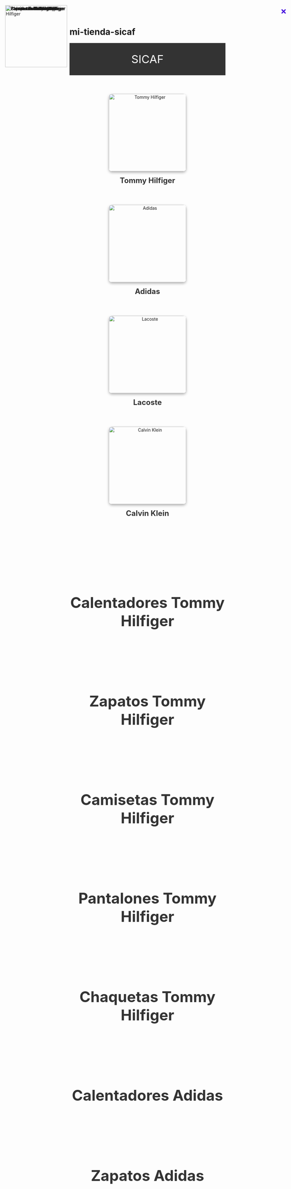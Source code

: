 # mi-tienda-sicaf
<!DOCTYPE html>
<html lang="en">
<head>
  <meta charset="UTF-8">
  <meta name="viewport" content="width=device-width, initial-scale=1.0">
  <title>Menú Hamburguesa - Estilo Epic Games</title>
  <style>
  

    body {
    
      margin: 0;
      padding: 0;
      font-family: Arial, sans-serif;
      background-color: #f5f5f5;
    }

    .header {
      text-align: center;
      background-color: #333;
      color: white;
      padding: 30px 0;
      font-size: 36px;
      position: sticky;
      top: 0;
      z-index: 1000;
    }

    .menu-container {
      margin: 40px;
      text-align: center;
    }

    .menu-item {
      display: inline-block;
      margin: 20px;
      cursor: pointer;
      text-align: center;
    }

    .menu-item img {
      width: 250px;
      height: auto;
      border-radius: 10px;
      box-shadow: 0 4px 8px rgba(0, 0, 0, 0.3);
    }

    .menu-item p {
      margin-top: 15px;
      font-size: 24px;
      font-weight: bold;
      color: #333;
    }

    /* Pantalla completa */
    .fullscreen {
    display: none;
    position: fixed;
    top: 0;
    left: 0;
    width: 100%;
    height: 100%;
    background-color: rgba(0, 0, 0, 0.9);
    z-index: 1001; /* Asegura que la pantalla completa esté por encima del contenido normal */
    color: white;
    text-align: center;
    font-size: 24px;
  }


    .fullscreen.active {
      display: flex;
      flex-direction: column;
      justify-content: center;
    }

    .fullscreen .title {
      font-size: 48px;
      margin-bottom: 20px;
    }

    .fullscreen a {
      color: white;
      text-decoration: none;
      font-size: 20px;
      margin: 10px;
      display: inline-block;
      background: rgba(255, 255, 255, 0.2);
      padding: 10px 20px;
      border-radius: 10px;
      transition: background 0.3s;
    }

    .fullscreen a:hover {
      background: rgba(255, 255, 255, 0.5);
    }

    .close-btn {
    position: absolute;
    top: 20px;
    right: 30px;
   cursor: pointer;
    font-size: 30px;
    color: rgb(69, 8, 221);
    z-index: 2000; /* Asegura que la 'X' esté por encima de otros elementos */
  }
    

    /* Pantallas individuales */
    .screen {
      display: none;
      position: fixed;
      top: 0;
      left: 0;
      width: 100%;
      height: 100%;
      background-color: white;
      z-index: 1002;
    }

    .screen img {
      position: absolute;
      top: 20px;
      left: 20px;
      width: 200px;
      height: auto;
    }

    .screen h1 {
      margin-top: 200px;
      text-align: center;
      font-size: 48px;
      color: #333;
    }
  </style>
</head>
<body>
  <!-- Encabezado -->
  <div class="header">SICAF</div>

  <!-- Menú principal -->
  <div class="menu-container">
    <div class="menu-item" onclick="openFullscreen('tommy')">
      <img src="tommy.png" alt="Tommy Hilfiger">
      <p>Tommy Hilfiger</p>
    </div>
    <div class="menu-item" onclick="openFullscreen('adidas')">
      <img src="adidas.png" alt="Adidas">
      <p>Adidas</p>
    </div>
    <div class="menu-item" onclick="openFullscreen('lacoste')">
      <img src="lacost.png" alt="Lacoste">
      <p>Lacoste</p>
    </div>
    <div class="menu-item" onclick="openFullscreen('calvin')">
      <img src="calvin.png" alt="Calvin Klein">
      <p>Calvin Klein</p>
    </div>
  </div>

  <!-- Pantallas completas -->
  <div class="fullscreen" id="fullscreen-tommy">
    <div class="close-btn" onclick="closeFullscreen()">×</div>
    <div class="title">Tommy Hilfiger</div>
    <a onclick="openScreen('tommy', 'calentadores')">Calentadores</a>
    <a onclick="openScreen('tommy', 'zapatos')">Zapatos</a>
    <a onclick="openScreen('tommy', 'camisetas')">Camisetas</a>
    <a onclick="openScreen('tommy', 'pantalones')">Pantalones</a>
    <a onclick="openScreen('tommy', 'chaquetas')">Chaquetas</a>
  </div>

  <div class="fullscreen" id="fullscreen-adidas">
    <div class="close-btn" onclick="closeFullscreen()">×</div>
    <div class="title">Adidas</div>
    <a onclick="openScreen('adidas', 'calentadores')">Calentadores</a>
    <a onclick="openScreen('adidas', 'zapatos')">Zapatos</a>
    <a onclick="openScreen('adidas', 'camisetas')">Camisetas</a>
    <a onclick="openScreen('adidas', 'pantalones')">Pantalones</a>
    <a onclick="openScreen('adidas', 'chaquetas')">Chaquetas</a>
  </div>

  <div class="fullscreen" id="fullscreen-lacoste">
    <div class="close-btn" onclick="closeFullscreen()">×</div>
    <div class="title">Lacoste</div>
    <a onclick="openScreen('lacoste', 'calentadores')">Calentadores</a>
    <a onclick="openScreen('lacoste', 'zapatos')">Zapatos</a>
    <a onclick="openScreen('lacoste', 'camisetas')">Camisetas</a>
    <a onclick="openScreen('lacoste', 'pantalones')">Pantalones</a>
    <a onclick="openScreen('lacoste', 'chaquetas')">Chaquetas</a>
  </div>

  <div class="fullscreen" id="fullscreen-calvin">
    <div class="close-btn" onclick="closeFullscreen()">×</div>
    <div class="title">Calvin Klein</div>
    <a onclick="openScreen('calvin', 'calentadores')">Calentadores</a>
    <a onclick="openScreen('calvin', 'zapatos')">Zapatos</a>
    <a onclick="openScreen('calvin', 'camisetas')">Camisetas</a>
    <a onclick="openScreen('calvin', 'pantalones')">Pantalones</a>
    <a onclick="openScreen('calvin', 'chaquetas')">Chaquetas</a>
  </div>

  <!-- Pantallas individuales -->
  <!-- Tommy -->
  <div class="screen" id="screen-tommy-calentadores">
    <div class="close-btn" onclick="closeScreen()">×</div>
    <img src="tommy-calentadores.png" alt="Calentadores Tommy Hilfiger">
    <h1>Calentadores Tommy Hilfiger</h1>
  </div>

  <div class="screen" id="screen-tommy-zapatos">
    <div class="close-btn" onclick="closeScreen()">×</div>
    <img src="tommy-zapatos.png" alt="Zapatos Tommy Hilfiger">
    <h1>Zapatos Tommy Hilfiger</h1>
  </div>

  <div class="screen" id="screen-tommy-camisetas">
    <div class="close-btn" onclick="closeScreen()">×</div>
    <img src="tommy-camisetas.png" alt="Camisetas Tommy Hilfiger">
    <h1>Camisetas Tommy Hilfiger</h1>
  </div>

  <div class="screen" id="screen-tommy-pantalones">
    <div class="close-btn" onclick="closeScreen()">×</div>
    <img src="tommy-pantalones.png" alt="Pantalones Tommy Hilfiger">
    <h1>Pantalones Tommy Hilfiger</h1>
  </div>

  <div class="screen" id="screen-tommy-chaquetas">
    <div class="close-btn" onclick="closeScreen()">×</div>
    <img src="tommy-chaquetas.png" alt="Chaquetas Tommy Hilfiger">
    <h1>Chaquetas Tommy Hilfiger</h1>
  </div>

  <!-- Adidas -->
  <div class="screen" id="screen-adidas-calentadores">
    <div class="close-btn" onclick="closeScreen()">×</div>
    <img src="adidas-calentadores.png" alt="Calentadores Adidas">
    <h1>Calentadores Adidas</h1>
  </div>

  <div class="screen" id="screen-adidas-zapatos">
    <div class="close-btn" onclick="closeScreen()">×</div>
    <img src="adidas-zapatos.png" alt="Zapatos Adidas">
    <h1>Zapatos Adidas</h1>
  </div>

  <div class="screen" id="screen-adidas-camisetas">
    <div class="close-btn" onclick="closeScreen()">×</div>
    <img src="adidas-camisetas.png" alt="Camisetas Adidas">
    <h1>Camisetas Adidas</h1>
  </div>

  <div class="screen" id="screen-adidas-pantalones">
    <div class="close-btn" onclick="closeScreen()">×</div>
    <img src="adidas-pantalones.png" alt="Pantalones Adidas">
    <h1>Pantalones Adidas</h1>
  </div>

  <div class="screen" id="screen-adidas-chaquetas">
    <div class="close-btn" onclick="closeScreen()">×</div>
    <img src="adidas-chaquetas.png" alt="Chaquetas Adidas">
    <h1>Chaquetas Adidas</h1>
  </div>

  <!-- Lacoste -->
  <div class="screen" id="screen-lacoste-calentadores">
    <div class="close-btn" onclick="closeScreen()">×</div>
    <img src="lacoste-calentadores.png" alt="Calentadores Lacoste">
    <h1>Calentadores Lacoste</h1>
  </div>

  <div class="screen" id="screen-lacoste-zapatos">
    <div class="close-btn" onclick="closeScreen()">×</div>
    <img src="lacoste-zapatos.png" alt="Zapatos Lacoste">
    <h1>Zapatos Lacoste</h1>
  </div>

  <div class="screen" id="screen-lacoste-camisetas">
    <div class="close-btn" onclick="closeScreen()">×</div>
    <img src="lacoste-camisetas.png" alt="Camisetas Lacoste">
    <h1>Camisetas Lacoste</h1>
  </div>

  <div class="screen" id="screen-lacoste-pantalones">
    <div class="close-btn" onclick="closeScreen()">×</div>
    <img src="lacoste-pantalones.png" alt="Pantalones Lacoste">
    <h1>Pantalones Lacoste</h1>
  </div>

  <div class="screen" id="screen-lacoste-chaquetas">
    <div class="close-btn" onclick="closeScreen()">×</div>
    <img src="lacoste-chaquetas.png" alt="Chaquetas Lacoste">
    <h1>Chaquetas Lacoste</h1>
  </div>

  <!-- Calvin Klein -->
  <div class="screen" id="screen-calvin-calentadores">
    <div class="close-btn" onclick="closeScreen()">×</div>
    <img src="calvin-calentadores.png" alt="Calentadores Calvin Klein">
    <h1>Calentadores Calvin Klein</h1>
  </div>

  <div class="screen" id="screen-calvin-zapatos">
    <div class="close-btn" onclick="closeScreen()">×</div>
    <img src="calvin-zapatos.png" alt="Zapatos Calvin Klein">
    <h1>Zapatos Calvin Klein</h1>
  </div>

  <div class="screen" id="screen-calvin-camisetas">
    <div class="close-btn" onclick="closeScreen()">×</div>
    <img src="calvin-camisetas.png" alt="Camisetas Calvin Klein">
    <h1>Camisetas Calvin Klein</h1>
  </div>

  <div class="screen" id="screen-calvin-pantalones">
    <div class="close-btn" onclick="closeScreen()">×</div>
    <img src="calvin-pantalones.png" alt="Pantalones Calvin Klein">
    <h1>Pantalones Calvin Klein</h1>
  </div>

  <div class="screen" id="screen-calvin-chaquetas">
    <div class="close-btn" onclick="closeScreen()">×</div>
    <img src="calvin-chaquetas.png" alt="Chaquetas Calvin Klein">
    <h1>Chaquetas Calvin Klein</h1>
  </div>

  <script>
    // Función para abrir pantalla completa para cada marca
    function openFullscreen(brand) {
      document.getElementById('fullscreen-' + brand).classList.add('active');
    }

    // Función para cerrar pantalla completa
    function closeFullscreen() {
      const fullscreenElements = document.querySelectorAll('.fullscreen');
      fullscreenElements.forEach(element => {
        element.classList.remove('active');
      });
    }

    // Función para abrir pantallas de productos específicos
    function openScreen(brand, product) {
      document.getElementById('screen-' + brand + '-' + product).style.display = 'block';
    }

    // Función para cerrar pantallas de productos
    function closeScreen() {
      const screenElements = document.querySelectorAll('.screen');
      screenElements.forEach(element => {
        element.style.display = 'none';
      });
    }
  </script>
</body>
</html>
